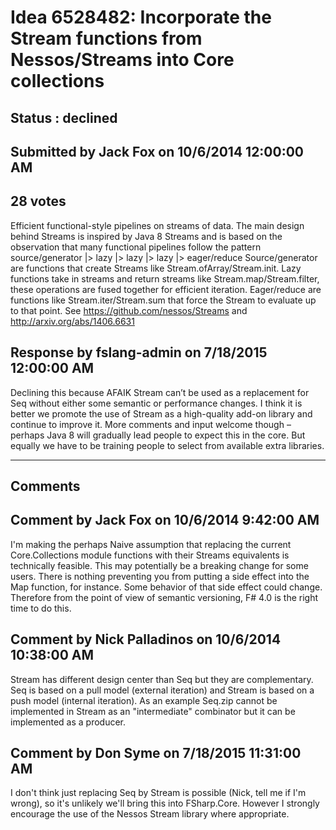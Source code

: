 # Idea 6528482: Incorporate the Stream functions from Nessos/Streams into Core collections #

## Status : declined

## Submitted by Jack Fox on 10/6/2014 12:00:00 AM

## 28 votes

Efficient functional-style pipelines on streams of data. The main design behind Streams is inspired by Java 8 Streams and is based on the observation that many functional pipelines follow the pattern
source/generator |> lazy |> lazy |> lazy |> eager/reduce
Source/generator are functions that create Streams like Stream.ofArray/Stream.init.
Lazy functions take in streams and return streams like Stream.map/Stream.filter, these operations are fused together for efficient iteration.
Eager/reduce are functions like Stream.iter/Stream.sum that force the Stream to evaluate up to that point.
See https://github.com/nessos/Streams
and http://arxiv.org/abs/1406.6631



## Response by fslang-admin on 7/18/2015 12:00:00 AM

Declining this because AFAIK Stream can’t be used as a replacement for Seq without either some semantic or performance changes. I think it is better we promote the use of Stream as a high-quality add-on library and continue to improve it.
More comments and input welcome though – perhaps Java 8 will gradually lead people to expect this in the core. But equally we have to be training people to select from available extra libraries.

------------------------
## Comments


## Comment by Jack Fox on 10/6/2014 9:42:00 AM
I'm making the perhaps Naive assumption that replacing the current Core.Collections module functions with their Streams equivalents is technically feasible. This may potentially be a breaking change for some users. There is nothing preventing you from putting a side effect into the Map function, for instance. Some behavior of that side effect could change. Therefore from the point of view of semantic versioning, F# 4.0 is the right time to do this.


## Comment by Nick Palladinos on 10/6/2014 10:38:00 AM
Stream has different design center than Seq but they are complementary. Seq is based on a pull model (external iteration) and Stream is based on a push model (internal iteration). As an example Seq.zip cannot be implemented in Stream as an "intermediate" combinator but it can be implemented as a producer.


## Comment by Don Syme on 7/18/2015 11:31:00 AM
I don't think just replacing Seq by Stream is possible (Nick, tell me if I'm wrong), so it's unlikely we'll bring this into FSharp.Core. However I strongly encourage the use of the Nessos Stream library where appropriate.

